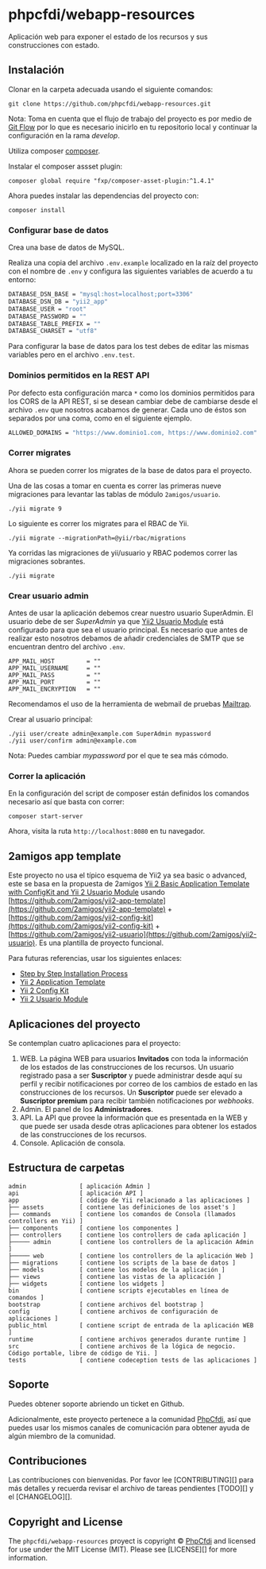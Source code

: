 # phpcfdi/webapp-resources

Aplicación web para exponer el estado de los recursos y sus construcciones con estado.

## Instalación

Clonar en la carpeta adecuada usando el siguiente comandos:

```shell
git clone https://github.com/phpcfdi/webapp-resources.git
```

Nota: Toma en cuenta que el flujo de trabajo del proyecto es por medio de [Git Flow](http://aprendegit.com/que-es-git-flow/) por lo que es necesario inicirlo en tu repositorio local y continuar la configuración en la rama *develop*.

Utiliza composer [composer](https://getcomposer.org/).

Instalar el composer assset plugin:

```shell
composer global require "fxp/composer-asset-plugin:^1.4.1"
```

Ahora puedes instalar las dependencias del proyecto con:

```shell
composer install
```

### Configurar base de datos

Crea una base de datos de MySQL.

Realiza una copia del archivo `.env.example` localizado en la raíz del proyecto con el nombre de `.env` y configura las siguientes variables de acuerdo a tu entorno:

```bash
DATABASE_DSN_BASE = "mysql:host=localhost;port=3306"
DATABASE_DSN_DB = "yii2_app"
DATABASE_USER = "root"
DATABASE_PASSWORD = ""
DATABASE_TABLE_PREFIX = ""
DATABASE_CHARSET = "utf8"
```

Para configurar la base de datos para los test debes de editar las mismas variables pero en el archivo `.env.test`.

### Dominios permitidos en la REST API

Por defecto esta configuración marca `*` como los dominios permitidos para los CORS de la API REST, si se desean cambiar debe de cambiarse desde el archivo `.env` que nosotros acabamos de generar. Cada uno de éstos son separados por una coma, como en el siguiente ejemplo.

```bash
ALLOWED_DOMAINS = "https://www.dominio1.com, https://www.dominio2.com"
```

### Correr migrates

Ahora se pueden correr los migrates de la base de datos para el proyecto.

Una de las cosas a tomar en cuenta es correr las primeras nueve migraciones para levantar las tablas de módulo `2amigos/usuario`.

```shell
./yii migrate 9
```

Lo siguiente es correr los migrates para el RBAC de Yii.

```shell
./yii migrate --migrationPath=@yii/rbac/migrations
```

Ya corridas las migraciones de yii/usuario y RBAC podemos correr las migraciones sobrantes.

```shell
./yii migrate
```

### Crear usuario admin

Antes de usar la aplicación debemos crear nuestro usuario SuperAdmin. El usuario debe de ser *SuperAdmin* ya que [Yii2 Usuario Module](https://github.com/2amigos/yii2-usuario) está configurado para que sea el usuario principal. Es necesario que antes de realizar esto nosotros debamos de añadir credenciales de SMTP que se encuentran dentro del archivo `.env`.

```env
APP_MAIL_HOST         = ""
APP_MAIL_USERNAME     = ""
APP_MAIL_PASS         = ""
APP_MAIL_PORT         = ""
APP_MAIL_ENCRYPTION   = ""
```

Recomendamos el uso de la herramienta de webmail de pruebas [Mailtrap](http://mailtrap.io/).

Crear al usuario principal:

```shell
./yii user/create admin@example.com SuperAdmin mypassword
./yii user/confirm admin@example.com
```

Nota: Puedes cambiar *mypassword* por el que te sea más cómodo.

### Correr la aplicación

En la configuración del script de composer están definidos los comandos necesario así que basta con correr:

```shell
composer start-server
```

Ahora, visita la ruta `http://localhost:8080` en tu navegador.

## 2amigos app template

Este proyecto no usa el típico esquema de Yii2 ya sea basic o advanced, este se basa en la propuesta de 2amigos [Yii 2 Basic Application Template with ConfigKit and Yii 2 Usuario Module](https://github.com/2amigos/yii2-app-usuario-template) usando
[https://github.com/2amigos/yii2-app-template](https://github.com/2amigos/yii2-app-template) + [https://github.com/2amigos/yii2-config-kit](https://github.com/2amigos/yii2-config-kit) + [https://github.com/2amigos/yii2-usuario](https://github.com/2amigos/yii2-usuario). Es una plantilla de proyecto funcional.

Para futuras referencias, usar los siguientes enlaces:

- [Step by Step Installation Process](http://www.2amigos.us/blog/how-to-work-with-yii-2-config-kit-and-yii-2-usuario-module)
- [Yii 2 Application Template](https://github.com/2amigos/yii2-app-template)
- [Yii 2 Config Kit](https://github.com/2amigos/yii2-config-kit)
- [Yii 2 Usuario Module](https://github.com/2amigos/yii2-usuario)

## Aplicaciones del proyecto

Se contemplan cuatro aplicaciones para el proyecto:

1. WEB. La página WEB para usuarios **Invitados** con toda la información de los estados de las construcciones de los recursos. Un usuario registrado pasa a ser **Suscriptor** y puede administrar desde aquí su perfil y recibir notificaciones por correo de los cambios de estado en las construcciones de los recursos. Un **Suscriptor** puede ser elevado a **Suscriptor premium** para recibir también notificaciones por _webhooks_.
2. Admin. El panel de los **Administradores**.
3. API. La API que provee la información que es presentada en la WEB y que puede ser usada desde otras aplicaciones para obtener los estados de las construcciones de los recursos.
4. Console. Aplicación de consola.

## Estructura de carpetas

```shell
admin               [ aplicación Admin ]
api                 [ aplicación API ]
app                 [ código de Yii relacionado a las aplicaciones ]
├── assets          [ contiene las definiciones de los asset's ]
├── commands        [ contiene los comandos de Consola (llamados controllers en Yii) ]
├── components      [ contiene los componentes ]
├── controllers     [ contiene los controllers de cada aplicación ]
├───── admin        [ contiene los controllers de la aplicación Admin ]
├───── web          [ contiene los controllers de la aplicación Web ]
├── migrations      [ contiene los scripts de la base de datos ]
├── models          [ contiene los modelos de la aplicación ]
├── views           [ contiene las vistas de la aplicación ]
├── widgets         [ contiene los widgets ]
bin                 [ contiene scripts ejecutables en línea de comandos ]
bootstrap           [ contiene archivos del bootstrap ]
config              [ contiene archivos de configuración de aplicaciones ]
public_html         [ contiene script de entrada de la aplicación WEB ]
runtime             [ contiene archivos generados durante runtime ]
src                 [ contiene archivos de la lógica de negocio. Código portable, libre de código de Yii. ]
tests               [ contiene codeception tests de las aplicaciones ]
```

## Soporte

Puedes obtener soporte abriendo un ticket en Github.

Adicionalmente, este proyecto pertenece a la comunidad [PhpCfdi](https://www.phpcfdi.com), así que puedes usar los
mismos canales de comunicación para obtener ayuda de algún miembro de la comunidad.

## Contribuciones

Las contribuciones con bienvenidas. Por favor lee [CONTRIBUTING][] para más detalles
y recuerda revisar el archivo de tareas pendientes [TODO][] y el [CHANGELOG][].

## Copyright and License

The `phpcfdi/webapp-resources` proyect is copyright © [PhpCfdi](https://www.phpcfdi.com)
and licensed for use under the MIT License (MIT). Please see [LICENSE][] for more information.
